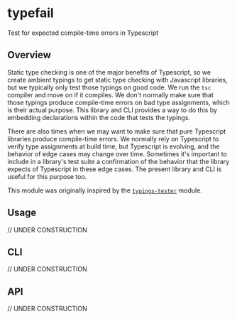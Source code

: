 # typefail

Test for expected compile-time errors in Typescript

## Overview

Static type checking is one of the major benefits of Typescript, so we create ambient typings to get static type checking with Javascript libraries, but we typically only test those typings on good code. We run the `tsc` compiler and move on if it compiles. We don't normally make sure that those typings produce compile-time errors on bad type assignments, which is their actual purpose. This library and CLI provides a way to do this by embedding declarations within the code that tests the typings.

There are also times when we may want to make sure that pure Typescript libraries produce compile-time errors. We normally rely on Typescript to verify type assignments at build time, but Typescript is evolving, and the behavior of edge cases may change over time. Sometimes it's important to include in a library's test suite a confirmation of the behavior that the library expects of Typescript in these edge cases. The present library and CLI is useful for this purpose too.

This module was originally inspired by the [`typings-tester`](https://github.com/aikoven/typings-tester) module.

## Usage

// UNDER CONSTRUCTION

## CLI

// UNDER CONSTRUCTION

## API

// UNDER CONSTRUCTION
